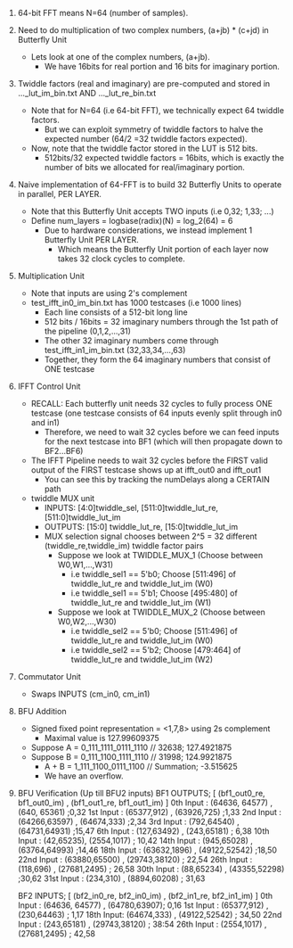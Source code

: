1. 64-bit FFT means N=64 (number of samples).


2. Need to do multiplication of two complex numbers, (a+jb) * (c+jd) in Butterfly Unit
    - Lets look at one of the complex numbers, (a+jb).
        - We have 16bits for real portion and 16 bits for imaginary portion.


3. Twiddle factors (real and imaginary) are pre-computed and stored in ..._lut_im_bin.txt AND ..._lut_re_bin.txt
    - Note that for N=64 (i.e 64-bit FFT), we technically expect 64 twiddle factors. 
        - But we can exploit symmetry of twiddle factors to halve the expected number (64/2 =32 twiddle factors expected).
    - Now, note that the twiddle factor stored in the LUT is 512 bits.
        - 512bits/32 expected twiddle factors = 16bits, which is exactly the number of bits we allocated for real/imaginary portion.


4. Naive implementation of 64-FFT is to build 32 Butterfly Units to operate in parallel, PER LAYER.
    - Note that this Butterfly Unit accepts TWO inputs (i.e  0,32; 1,33; ...)
    - Define num_layers = logbase(radix)(N) = log_2(64) = 6
        - Due to hardware considerations, we instead implement 1 Butterfly Unit PER LAYER. 
            - Which means the Butterfly Unit portion of each layer now takes 32 clock cycles to complete.


5. Multiplication Unit
    - Note that inputs are using 2's complement
    - test_ifft_in0_im_bin.txt has 1000 testcases (i.e 1000 lines)
        - Each line consists of a 512-bit long line
        - 512 bits / 16bits = 32 imaginary numbers through the 1st path of the pipeline (0,1,2,...,31)
        - The other 32 imaginary numbers come through test_ifft_in1_im_bin.txt (32,33,34,...,63)
        - Together, they form the 64 imaginary numbers that consist of ONE testcase


6. IFFT Control Unit
    - RECALL: Each butterfly unit needs 32 cycles to fully process ONE testcase (one testcase consists of 64 inputs evenly split through in0 and in1)
        - Therefore, we need to wait 32 cycles before we can feed inputs for the next testcase into BF1 (which will then propagate down to BF2...BF6)
    - The IFFT Pipeline needs to wait 32 cycles before the FIRST valid output of the FIRST testcase shows up at ifft_out0 and ifft_out1
        - You can see this by tracking the numDelays along a CERTAIN path
    - twiddle MUX unit
        - INPUTS: [4:0]twiddle_sel, [511:0]twiddle_lut_re, [511:0]twiddle_lut_im
        - OUTPUTS: [15:0] twiddle_lut_re, [15:0]twiddle_lut_im
        - MUX selection signal chooses between 2^5 = 32 different (twiddle_re,twiddle_im) twiddle factor pairs
            - Suppose we look at TWIDDLE_MUX_1 (Choose between W0,W1,...,W31)
                - i.e twiddle_sel1 == 5'b0; Choose [511:496] of twiddle_lut_re and twiddle_lut_im (W0)
                - i.e twiddle_sel1 == 5'b1; Choose [495:480] of twiddle_lut_re and twiddle_lut_im (W1)
            - Suppose we look at TWIDDLE_MUX_2 (Choose between W0,W2,...,W30)
                - i.e twiddle_sel2 == 5'b0; Choose [511:496] of twiddle_lut_re and twiddle_lut_im (W0)
                - i.e twiddle_sel2 == 5'b2; Choose [479:464] of twiddle_lut_re and twiddle_lut_im (W2)

7. Commutator Unit
    - Swaps INPUTS (cm_in0, cm_in1)

8. BFU Addition
    - Signed fixed point representation = <1,7,8> using 2s complement
        - Maximal value is 127.99609375
    - Suppose A = 0_111_1111_0111_1110   // 32638; 127.4921875
    - Suppose B = 0_111_1100_1111_1110   // 31998; 124.9921875
        - A + B = 1_111_1100_0111_1100   // Summation; -3.515625
        - We have an overflow.


9. BFU Verification (Up till BFU2 inputs)
    BF1 OUTPUTS; [ (bf1_out0_re, bf1_out0_im) , (bf1_out1_re, bf1_out1_im) ]
        0th Input  :  (64636, 64577) , (640, 65361) ;0,32
        1st Input   : (65377,912) , (63926,725)      ;1,33
        2nd Input  : (64266,63597) , (64674,333)  ;2,34
        3rd Input   : (792,64540) , (64731,64931)   ;15,47
        6th Input : (127,63492) , (243,65181) ; 6,38
        10th Input : (42,65235), (2554,1017) ; 10,42
        14th Input : (945,65028) , (63764,64993)  ;14,46
        18th Input : (63632,1896) , (49122,52542) ;18,50
        22nd Input : (63880,65500) , (29743,38120) ; 22,54
        26th Input : (118,696) , (27681,2495) ; 26,58
        30th Input : (88,65234) , (43355,52298) ;30,62
        31st Input : (234,310) , (8894,60208) ; 31,63


    BF2 INPUTS; [ (bf2_in0_re, bf2_in0_im) , (bf2_in1_re, bf2_in1_im) ]
        0th Input   : (64636, 64577) , (64780,63907); 0,16
        1st Input   : (65377,912) , (230,64463)    ; 1,17
        18th Input: (64674,333) , (49122,52542) ; 34,50
        22nd Input : (243,65181) , (29743,38120) ; 38:54
        26th Input : (2554,1017) , (27681,2495) ; 42,58